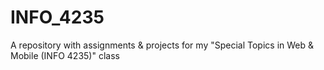 # INFO_4235
A repository with assignments &amp; projects for my "Special Topics in Web &amp; Mobile (INFO 4235)" class
